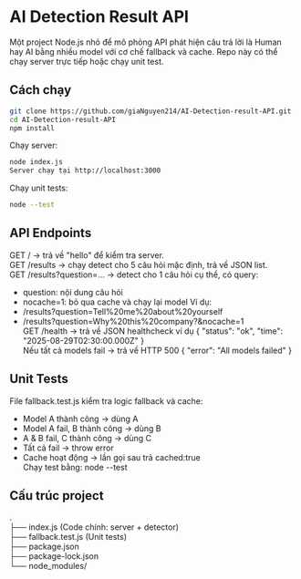 # AI Detection Result API

Một project Node.js nhỏ để mô phỏng API phát hiện câu trả lời là Human hay AI bằng nhiều model với cơ chế fallback và cache. Repo này có thể chạy server trực tiếp hoặc chạy unit test.

## Cách chạy
```bash
git clone https://github.com/giaNguyen214/AI-Detection-result-API.git
cd AI-Detection-result-API
npm install
```

Chạy server:
```bash
node index.js
Server chạy tại http://localhost:3000
```

Chạy unit tests:
```bash
node --test
```

## API Endpoints
GET / → trả về "hello" để kiểm tra server.  
GET /results → chạy detect cho 5 câu hỏi mặc định, trả về JSON list.  
GET /results?question=... → detect cho 1 câu hỏi cụ thể, có query:
- question: nội dung câu hỏi
- nocache=1: bỏ qua cache và chạy lại model
Ví dụ:
- /results?question=Tell%20me%20about%20yourself
- /results?question=Why%20this%20company?&nocache=1  
GET /health → trả về JSON healthcheck ví dụ { "status": "ok", "time": "2025-08-29T02:30:00.000Z" }  
Nếu tất cả models fail → trả về HTTP 500 { "error": "All models failed" }

## Unit Tests
File fallback.test.js kiểm tra logic fallback và cache:
- Model A thành công → dùng A
- Model A fail, B thành công → dùng B
- A & B fail, C thành công → dùng C
- Tất cả fail → throw error
- Cache hoạt động → lần gọi sau trả cached:true  
Chạy test bằng: node --test

## Cấu trúc project
.  
├── index.js          (Code chính: server + detector)  
├── fallback.test.js  (Unit tests)  
├── package.json  
├── package-lock.json  
└── node_modules/
